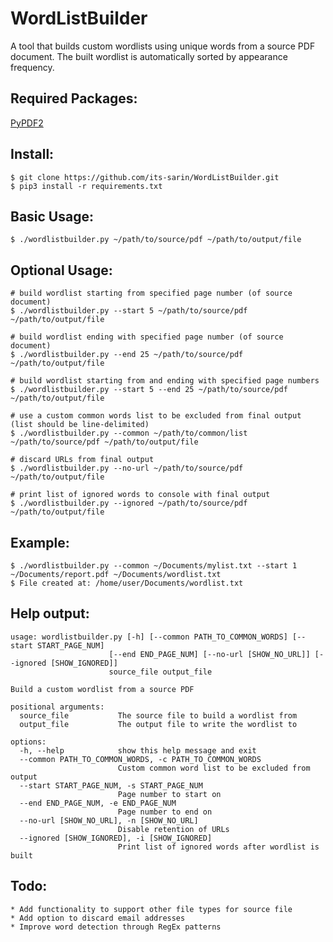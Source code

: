 # WordListBuilder
A tool that builds custom wordlists using unique words from a source PDF document. The built wordlist is automatically sorted by appearance frequency.

## Required Packages:
[PyPDF2](https://github.com/py-pdf/PyPDF2)

## Install:

    $ git clone https://github.com/its-sarin/WordListBuilder.git
    $ pip3 install -r requirements.txt

## Basic Usage:

    $ ./wordlistbuilder.py ~/path/to/source/pdf ~/path/to/output/file

## Optional Usage:

    # build wordlist starting from specified page number (of source document) 
    $ ./wordlistbuilder.py --start 5 ~/path/to/source/pdf ~/path/to/output/file

    # build wordlist ending with specified page number (of source document)
    $ ./wordlistbuilder.py --end 25 ~/path/to/source/pdf ~/path/to/output/file

    # build wordlist starting from and ending with specified page numbers
    $ ./wordlistbuilder.py --start 5 --end 25 ~/path/to/source/pdf ~/path/to/output/file
    
    # use a custom common words list to be excluded from final output (list should be line-delimited)
    $ ./wordlistbuilder.py --common ~/path/to/common/list ~/path/to/source/pdf ~/path/to/output/file

    # discard URLs from final output
    $ ./wordlistbuilder.py --no-url ~/path/to/source/pdf ~/path/to/output/file

    # print list of ignored words to console with final output 
    $ ./wordlistbuilder.py --ignored ~/path/to/source/pdf ~/path/to/output/file

## Example:
    
    $ ./wordlistbuilder.py --common ~/Documents/mylist.txt --start 1 ~/Documents/report.pdf ~/Documents/wordlist.txt
    $ File created at: /home/user/Documents/wordlist.txt
    
## Help output:

    usage: wordlistbuilder.py [-h] [--common PATH_TO_COMMON_WORDS] [--start START_PAGE_NUM]
                          [--end END_PAGE_NUM] [--no-url [SHOW_NO_URL]] [--ignored [SHOW_IGNORED]]
                          source_file output_file

    Build a custom wordlist from a source PDF

    positional arguments:
      source_file           The source file to build a wordlist from
      output_file           The output file to write the wordlist to

    options:
      -h, --help            show this help message and exit
      --common PATH_TO_COMMON_WORDS, -c PATH_TO_COMMON_WORDS
                            Custom common word list to be excluded from output
      --start START_PAGE_NUM, -s START_PAGE_NUM
                            Page number to start on
      --end END_PAGE_NUM, -e END_PAGE_NUM
                            Page number to end on
      --no-url [SHOW_NO_URL], -n [SHOW_NO_URL]
                            Disable retention of URLs
      --ignored [SHOW_IGNORED], -i [SHOW_IGNORED]
                            Print list of ignored words after wordlist is built

 ## Todo:
 
    * Add functionality to support other file types for source file
    * Add option to discard email addresses
    * Improve word detection through RegEx patterns
